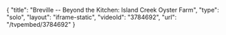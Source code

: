 {
    "title": "Breville -- Beyond the Kitchen: Island Creek Oyster Farm",
    "type": "solo",
    "layout": "iframe-static",
    "videoId": "3784692",
    "url": "\/tvpembed\/3784692"
}